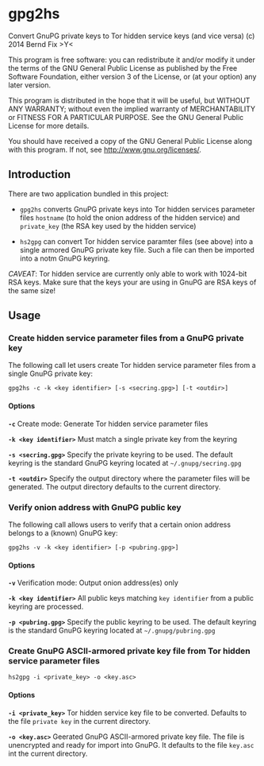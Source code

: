 gpg2hs
======

Convert GnuPG private keys to Tor hidden service keys (and vice versa)
(c) 2014 Bernd Fix   >Y<

This program is free software: you can redistribute it and/or modify
it under the terms of the GNU General Public License as published by
the Free Software Foundation, either version 3 of the License, or (at
your option) any later version.

This program is distributed in the hope that it will be useful, but
WITHOUT ANY WARRANTY; without even the implied warranty of
MERCHANTABILITY or FITNESS FOR A PARTICULAR PURPOSE.  See the GNU
General Public License for more details.

You should have received a copy of the GNU General Public License
along with this program.  If not, see <http://www.gnu.org/licenses/>.

Introduction
------------

There are two application bundled in this project:

* `gpg2hs` converts GnuPG private keys into Tor hidden services parameter
  files `hostname` (to hold the onion address of the hidden service)
  and `private_key` (the RSA key used by the hidden service)

* `hs2gpg` can convert Tor hidden service paramter files (see above) into
  a single armored GnuPG private key file. Such a file can then be imported
  into a notm GnuPG keyring.

*CAVEAT*: Tor hidden service are currently only able to work with 1024-bit
RSA keys. Make sure that the keys your are using in GnuPG are RSA keys of
the same size!

Usage
-----

### Create hidden service parameter files from a GnuPG private key

The following call let users create Tor hidden service parameter files from
a single GnuPG private key:

`gpg2hs -c -k <key identifier> [-s <secring.gpg>] [-t <outdir>]`

#### Options

**`-c`** Create mode: Generate Tor hidden service parameter files

**`-k <key identifier>`** Must match a single private key from the keyring

**`-s <secring.gpg>`** Specify the private keyring to be used. The default
	keyring is the standard GnuPG keyring located at `~/.gnupg/secring.gpg`
     
**`-t <outdir>`** Specify the output directory where the parameter files will
	be generated. The output directory defaults to the current directory.   

### Verify onion address with GnuPG public key

The following call allows users to verify that a certain onion address
belongs to a (known) GnuPG key: 

`gpg2hs -v -k <key identifier> [-p <pubring.gpg>]`

#### Options

**`-v`** Verification mode: Output onion address(es) only

**`-k <key identifier>`** All public keys matching `key identifier` from a
	public keyring are processed.
     
**`-p <pubring.gpg>`** Specify the public keyring to be used. The default
	keyring is the standard GnuPG keyring located at `~/.gnupg/pubring.gpg` 

### Create GnuPG ASCII-armored private key file from Tor hidden service parameter files

`hs2gpg -i <private_key> -o <key.asc>`

#### Options

**`-i <private_key>`** Tor hidden service key file to be converted. Defaults
	to the file `private key` in the current directory.

**`-o <key.asc>`** Geerated GnuPG ASCII-armored private key file. The file is
	unencrypted and ready for import into GnuPG. It defaults to the file
	`key.asc` int the current directory.
